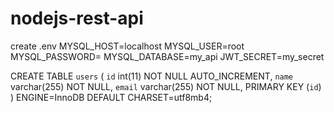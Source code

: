 # nodejs-rest-api
create .env
MYSQL_HOST=localhost
MYSQL_USER=root
MYSQL_PASSWORD=
MYSQL_DATABASE=my_api
JWT_SECRET=my_secret


CREATE TABLE `users` (
  `id` int(11) NOT NULL AUTO_INCREMENT,
  `name` varchar(255) NOT NULL,
  `email` varchar(255) NOT NULL,
  PRIMARY KEY (`id`)
) ENGINE=InnoDB DEFAULT CHARSET=utf8mb4;